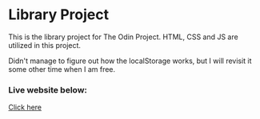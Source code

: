 # Library Project

This is the library project for The Odin Project. HTML, CSS and JS are utilized in this project. 

Didn't manage to figure out how the localStorage works, but I will revisit it some other time when I am free.


### Live website below:

[Click here](https://ghks0201.github.io/library-project/)